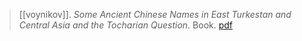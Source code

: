 > [[voynikov]]. *Some Ancient Chinese Names in East Turkestan and Central Asia and the Tocharian Question*. Book. [pdf](voynikovUNKNOWN.pdf)